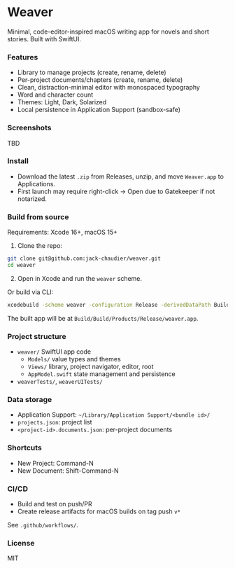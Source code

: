Weaver
====

Minimal, code-editor-inspired macOS writing app for novels and short stories. Built with SwiftUI.

### Features

- Library to manage projects (create, rename, delete)
- Per-project documents/chapters (create, rename, delete)
- Clean, distraction-minimal editor with monospaced typography
- Word and character count
- Themes: Light, Dark, Solarized
- Local persistence in Application Support (sandbox-safe)

### Screenshots

TBD

### Install

- Download the latest `.zip` from Releases, unzip, and move `Weaver.app` to Applications.
- First launch may require right-click → Open due to Gatekeeper if not notarized.

### Build from source

Requirements: Xcode 16+, macOS 15+

1. Clone the repo:

```bash
git clone git@github.com:jack-chaudier/weaver.git
cd weaver
```

2. Open in Xcode and run the `weaver` scheme.

Or build via CLI:

```bash
xcodebuild -scheme weaver -configuration Release -derivedDataPath Build
```

The built app will be at `Build/Build/Products/Release/weaver.app`.

### Project structure

- `weaver/` SwiftUI app code
  - `Models/` value types and themes
  - `Views/` library, project navigator, editor, root
  - `AppModel.swift` state management and persistence
- `weaverTests/`, `weaverUITests/`

### Data storage

- Application Support: `~/Library/Application Support/<bundle id>/`
- `projects.json`: project list
- `<project-id>.documents.json`: per-project documents

### Shortcuts

- New Project: Command-N
- New Document: Shift-Command-N

### CI/CD

- Build and test on push/PR
- Create release artifacts for macOS builds on tag push `v*`

See `.github/workflows/`.

### License

MIT

